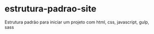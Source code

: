 # estrutura-padrao-site
Estrutura padrão para iniciar um projeto com html, css, javascript, gulp, sass
